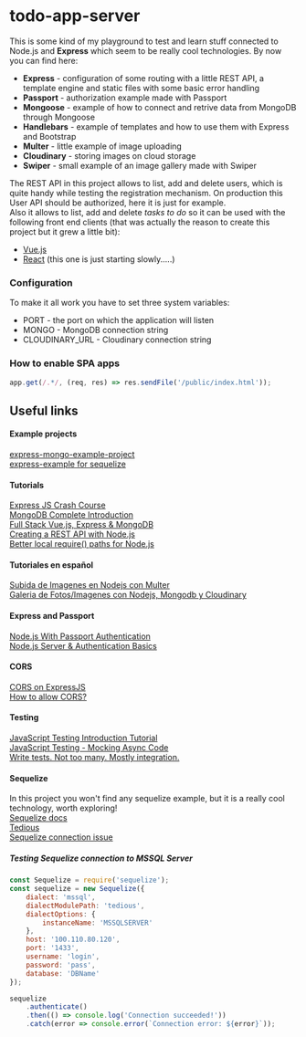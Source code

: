# todo-app-server
This is some kind of my playground to test and learn stuff connected to Node.js and **Express** which seem to be really cool technologies. By now you can find here:
* **Express** - configuration of some routing with a little REST API, a template engine and static files with some basic error handling
* **Passport** - authorization example made with Passport
* **Mongoose** - example of how to connect and retrive data from MongoDB through Mongoose
* **Handlebars** - example of templates and how to use them with Express and Bootstrap
* **Multer** - little example of image uploading
* **Cloudinary** - storing images on cloud storage
* **Swiper** - small example of an image gallery made with Swiper

The REST API in this project allows to list, add and delete users, which is quite handy while testing the registration mechanism. On production this User API should be authorized, here it is just for example.<br />
Also it allows to list, add and delete *tasks to do* so it can be used with the following front end clients (that was actually the reason to create this project but it grew a little bit):
* [Vue.js](https://github.com/abik11/todo-app-vue)
* [React](https://github.com/abik11/todo-app-react) (this one is just starting slowly.....) 

### Configuration
To make it all work you have to set three system variables:
* PORT - the port on which the application will listen
* MONGO - MongoDB connection string
* CLOUDINARY_URL - Cloudinary connection string

### How to enable SPA apps 
```javascript
app.get(/.*/, (req, res) => res.sendFile('/public/index.html'));
```

## Useful links

#### Example projects
[express-mongo-example-project](https://github.com/FortechRomania/express-mongo-example-project)<br />
[express-example for sequelize](https://github.com/sequelize/express-example)<br />

#### Tutorials
[Express JS Crash Course](https://www.youtube.com/watch?v=L72fhGm1tfE)<br />
[MongoDB Complete Introduction](https://www.youtube.com/watch?v=VELru-FCWDM)<br />
[Full Stack Vue.js, Express & MongoDB](https://www.youtube.com/watch?v=j55fHUJqtyw&list=PLillGF-RfqbYSx-Ab1xWVanGKtowTsnNm)<br />
[Creating a REST API with Node.js](https://www.youtube.com/watch?v=0oXYLzuucwE&list=PL55RiY5tL51q4D-B63KBnygU6opNPFk_q)<br />
[Better local require() paths for Node.js](https://gist.github.com/branneman/8048520)<br />

#### Tutoriales en español
[Subida de Imagenes en Nodejs con Multer](https://www.youtube.com/watch?v=AbJ-y2vZgBs)<br />
[Galeria de Fotos/Imagenes con Nodejs, Mongodb y Cloudinary](https://youtu.be/jP2DNQyOE90) <br />

#### Express and Passport
[Node.js With Passport Authentication](https://www.youtube.com/watch?v=6FOq4cUdH8k)<br />
[Node.js Server & Authentication Basics](https://medium.com/@evangow/server-authentication-basics-express-sessions-passport-and-curl-359b7456003d)<br />

#### CORS
[CORS on ExpressJS](https://enable-cors.org/server_expressjs.html)<br />
[How to allow CORS?](https://stackoverflow.com/questions/7067966/how-to-allow-cors)<br />

#### Testing
[JavaScript Testing Introduction Tutorial](https://www.youtube.com/watch?v=r9HdJ8P6GQI)<br />
[JavaScript Testing - Mocking Async Code](https://www.youtube.com/watch?v=4Fl5GH4eYZ8)<br />
[Write tests. Not too many. Mostly integration.](https://kentcdodds.com/blog/write-tests?fbclid=IwAR1ZZ6ndoKZB6ikkTCmpk9KwEBvHy9hav1daogF8uU3eJ3CAsDVlGZU5d3k)<br />

#### Sequelize
In this project you won't find any sequelize example, but it is a really cool technology, worth exploring!
<br />
[Sequelize docs](http://docs.sequelizejs.com/)<br />
[Tedious](https://github.com/tediousjs/tedious)<br />
[Sequelize connection issue](https://github.com/sequelize/sequelize/issues/10556)<br />

##### Testing Sequelize connection to MSSQL Server
```javascript
const Sequelize = require('sequelize');
const sequelize = new Sequelize({
    dialect: 'mssql',
    dialectModulePath: 'tedious',
    dialectOptions: {
        instanceName: 'MSSQLSERVER'
    },
    host: '100.110.80.120',
    port: '1433',
    username: 'login',
    password: 'pass',
    database: 'DBName'
});

sequelize
    .authenticate()
    .then(() => console.log('Connection succeeded!'))
    .catch(error => console.error(`Connection error: ${error}`));
```
